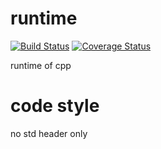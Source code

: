 # runtime
[![Build Status](https://travis-ci.org/henglinli/runtime.svg?branch=master)](https://travis-ci.org/henglinli/runtime)
[![Coverage Status](https://coveralls.io/repos/github/henglinli/runtime/badge.svg)](https://coveralls.io/github/henglinli/runtime)

runtime of cpp
# code style
no std
header only
